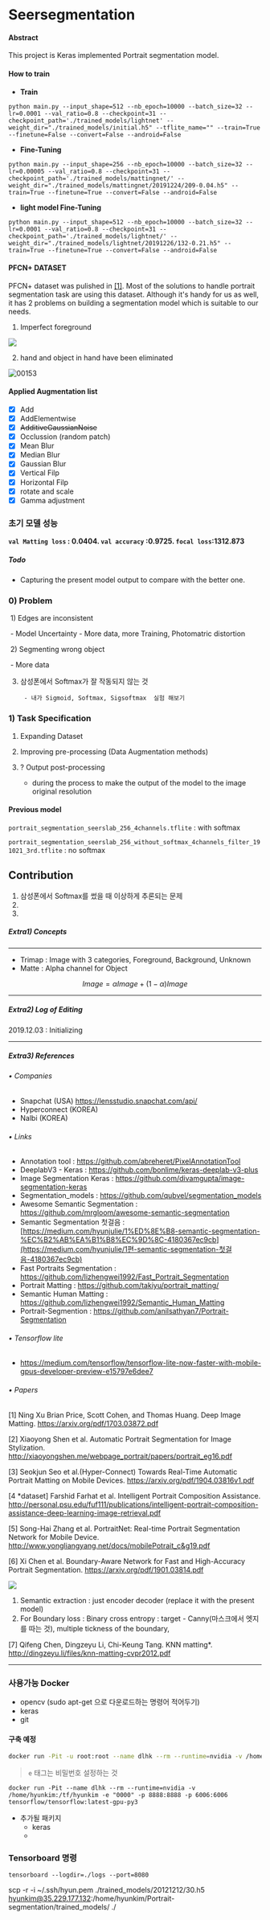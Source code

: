 # Seersegmentation 

#### Abstract

This project is Keras implemented Portrait segmentation model.

#### How to train

- **Train**

`python main.py --input_shape=512 --nb_epoch=10000 --batch_size=32 --lr=0.0001 --val_ratio=0.8 --checkpoint=31 --checkpoint_path='./trained_models/lightnet' --weight_dir="./trained_models/initial.h5" --tflite_name="" --train=True --finetune=False --convert=False --android=False`

* **Fine-Tuning**

`python main.py --input_shape=256 --nb_epoch=10000 --batch_size=32 --lr=0.00005 --val_ratio=0.8 --checkpoint=31 --checkpoint_path='./trained_models/mattingnet/' --weight_dir="./trained_models/mattingnet/20191224/209-0.04.h5" --train=True --finetune=True --convert=False --android=False`

* **light model Fine-Tuning**

`python main.py --input_shape=512 --nb_epoch=10000 --batch_size=32 --lr=0.0001 --val_ratio=0.8 --checkpoint=31 --checkpoint_path='./trained_models/lightnet/' --weight_dir="./trained_models/lightnet/20191226/132-0.21.h5" --train=True --finetune=True --convert=False --android=False`



#### PFCN+ DATASET

PFCN+ dataset was pulished in <a href="#pfcn">[1]</a>. Most of the solutions to handle portrait segmentation task are using this dataset. Although it's handy for us as well, it has 2 problems on building a segmentation model which is suitable to our needs.

1. Imperfect foreground

![](https://www.dropbox.com/s/6i3txpri9dtjm78/%EC%8A%A4%ED%81%AC%EB%A6%B0%EC%83%B7%202019-12-23%2014.54.53.png?dl=1)

2. hand and object in hand have been eliminated

![00153](https://www.dropbox.com/s/6uaba9agxzaow8s/%EC%8A%A4%ED%81%AC%EB%A6%B0%EC%83%B7%202019-12-23%2014.52.34.png?dl=1)

#### Applied Augmentation list 

- [x] Add
- [x] AddElementwise       
- [x] ~~AdditiveGaussianNoise~~
- [x] Occlussion (random patch)
- [x] Mean Blur 
- [x] Median Blur 
- [x] Gaussian Blur
- [x] Vertical Filp 
- [x] Horizontal Filp
- [x] rotate and scale
- [x] Gamma adjustment

### 초기 모델 성능 

**`val Matting loss` : 0.0404. `val accuracy` :0.9725. `focal loss`:1312.873**


##### Todo 

- Capturing the present model output to compare with the better one.

### 0) Problem 

​	1) Edges are inconsistent 

​		- Model Uncertainty - More data, more Training, Photomatric distortion

​	2) Segmenting wrong object

​		- More data

3) 삼성폰에서 Softmax가 잘 작동되지 않는 것

		- 내가 Sigmoid, Softmax, Sigsoftmax  실험 해보기



### 1) Task Specification 

1. Expanding Dataset 

2. Improving pre-processing  (Data Augmentation methods)

3. ? Output post-processing
   - during the process to make the output of the model to the image original resolution



#### Previous model 

`portrait_segmentation_seerslab_256_4channels.tflite` : with softmax

`portrait_segmentation_seerslab_256_without_softmax_4channels_filter_191021_3rd.tflite` : no softmax



## Contribution 

1. 삼성폰에서 Softmax를 썼을 때 이상하게 추론되는 문제 
2. 
3. 

##### Extra1) Concepts

-----

- Trimap : Image with 3 categories, Foreground, Background, Unknown
- Matte : Alpha channel for Object

$$
Image = \alpha Image + (1-\alpha) Image
$$

----

##### Extra2) Log of Editing 

2019.12.03 : Initializing

----

##### Extra3) References

###### • Companies

- Snapchat (USA) https://lensstudio.snapchat.com/api/
- Hyperconnect (KOREA)
- Nalbi (KOREA)

###### • Links

- Annotation tool : https://github.com/abreheret/PixelAnnotationTool
- DeeplabV3 - Keras : https://github.com/bonlime/keras-deeplab-v3-plus
- Image Segmentation Keras : https://github.com/divamgupta/image-segmentation-keras
- Segmentation_models : https://github.com/qubvel/segmentation_models
- Awesome Semantic Segmentation : https://github.com/mrgloom/awesome-semantic-segmentation
- Semantic Segmentation 첫걸음 : [https://medium.com/hyunjulie/1%ED%8E%B8-semantic-segmentation-%EC%B2%AB%EA%B1%B8%EC%9D%8C-4180367ec9cb](https://medium.com/hyunjulie/1편-semantic-segmentation-첫걸음-4180367ec9cb)
- Fast Portraits Segmentation : https://github.com/lizhengwei1992/Fast_Portrait_Segmentation
- Portrait Matting : https://github.com/takiyu/portrait_matting/
- Semantic Human Matting : https://github.com/lizhengwei1992/Semantic_Human_Matting
- Portrait-Segmention : https://github.com/anilsathyan7/Portrait-Segmentation

###### • Tensorflow lite

- https://medium.com/tensorflow/tensorflow-lite-now-faster-with-mobile-gpus-developer-preview-e15797e6dee7

###### • Papers

<a id="pfcn"></a> [1] Ning Xu Brian Price, Scott Cohen, and Thomas Huang. Deep Image Matting. https://arxiv.org/pdf/1703.03872.pdf

[2] Xiaoyong Shen et al. Automatic Portrait Segmentation for Image Stylization. http://xiaoyongshen.me/webpage_portrait/papers/portrait_eg16.pdf

[3] Seokjun Seo et al.(Hyper-Connect) Towards Real-Time Automatic Portrait Matting on Mobile Devices. https://arxiv.org/pdf/1904.03816v1.pdf

[4 *dataset] Farshid Farhat et al. Intelligent Portrait Composition Assistance. http://personal.psu.edu/fuf111/publications/intelligent-portrait-composition-assistance-deep-learning-image-retrieval.pdf

[5] Song-Hai Zhang et al. PortraitNet: Real-time Portrait Segmentation Network for Mobile Device. http://www.yongliangyang.net/docs/mobilePotrait_c&g19.pdf

[6] Xi Chen et al. Boundary-Aware Network for Fast and High-Accuracy Portrait Segmentation. https://arxiv.org/pdf/1901.03814.pdf

<img src="https://www.dropbox.com/s/l5u1lfn5qu6ddto/%EC%8A%A4%ED%81%AC%EB%A6%B0%EC%83%B7%202019-12-17%2016.59.52.png?dl=1">

1. Semantic extraction  : just encoder decoder (replace it with the present model)
2. For Boundary loss  : Binary cross entropy : target - Canny(마스크에서 엣지를 따는 것), multiple tickness of the boundary, 



[7] Qifeng Chen, Dingzeyu Li, Chi-Keung Tang. KNN matting*. http://dingzeyu.li/files/knn-matting-cvpr2012.pdf

----

### 사용가능 Docker 

- opencv (sudo apt-get 으로 다운로드하는 명령어 적어두기)
- keras
- git 

#### 구축 예정 

```bash
docker run -Pit -u root:root --name dlhk --rm --runtime=nvidia -v /home/hyunkim:/tf/hyunkim -e "0000" -p 8888:8888 -p 6006:6006 tensorflow/tensorflow:latest-gpu-py3
```

> `e` 태그는 비밀번호 설정하는 것

`docker run -Pit --name dlhk --rm --runtime=nvidia -v /home/hyunkim:/tf/hyunkim -e "0000" -p 8888:8888 -p 6006:6006 tensorflow/tensorflow:latest-gpu-py3`

* 추가될 패키지 
  * keras
  * 



### Tensorboard 명령

`tensorboard --logdir=./logs --port=8080`



scp -r -i ~/.ssh/hyun.pem ./trained_models/20121212/30.h5 hyunkim@35.229.177.132:/home/hyunkim/Portrait-segmentation/trained_models/ ./

### 